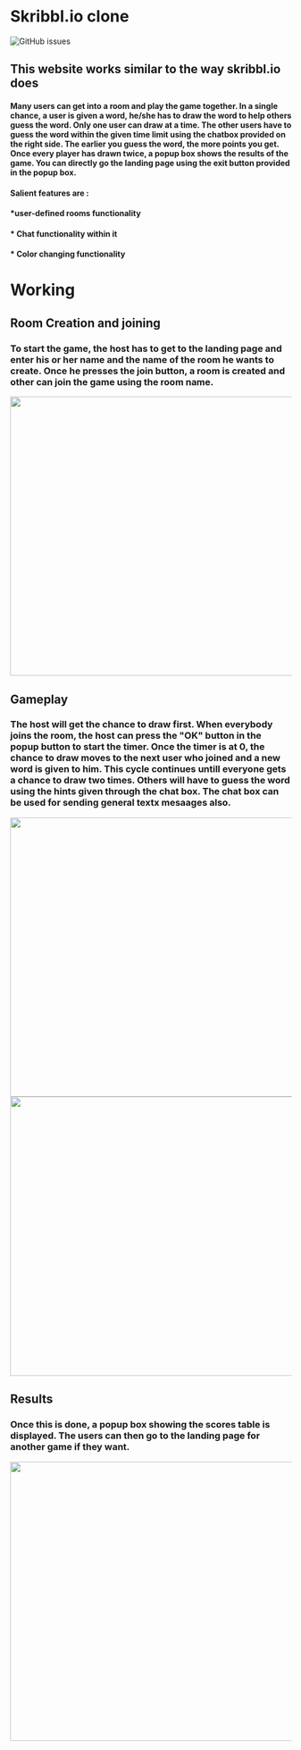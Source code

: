 # Skribbl.io clone

![GitHub issues](https://img.shields.io/github/issues/aritrasinha108/Skribbl_Clone?style=flat-square&color=red)

## This website works similar to the way skribbl.io does <br>
#### Many users can get into a room and play the game together. In a single chance, a user is given a word, he/she has to draw the word to help others guess the word. Only one user can draw at a time. The other users have to guess the word within the given time limit using the chatbox provided on the right side. The earlier you guess the word, the more points you get. Once every player has drawn twice, a popup box shows the results of the game. You can directly go the landing page using the exit button provided in the popup box.

#### Salient features are : <br>

#### \*user-defined rooms functionality <br>

#### \* Chat functionality within it <br>

#### \* Color changing functionality

# Working

## Room Creation and joining
### To start the game, the host has to get to the landing page and enter his or her name and the name of the room he wants to create. Once he presses the join button, a room is created and other can join the game using the room name. 
<img src="https://github.com/aritrasinha108/Skribbl_Clone/blob/master/screenshots/1.png" alt="" height="500" width="900">

## Gameplay
### The host will get the chance to draw first. When everybody joins the room, the host can press the "OK" button in the popup button to start the timer. Once the timer is at 0, the chance to draw moves to the next user who joined and a new word is given to him. This cycle continues untill everyone gets a chance to draw two times. Others will have to guess the word using the hints given through the chat box. The chat box can be used for sending general textx mesaages also. 
<img src="https://github.com/aritrasinha108/Skribbl_Clone/blob/master/screenshots/2.png" alt="" height="500" width="900">

<img src="https://github.com/aritrasinha108/Skribbl_Clone/blob/master/screenshots/3.png" alt="" height="500" width="900">

## Results
### Once this is done, a popup box showing the scores table is displayed. The users can then go to the landing page for another game if they want.  
<img src="https://github.com/aritrasinha108/Skribbl_Clone/blob/master/screenshots/4.png" alt="" height="500" width="900">


